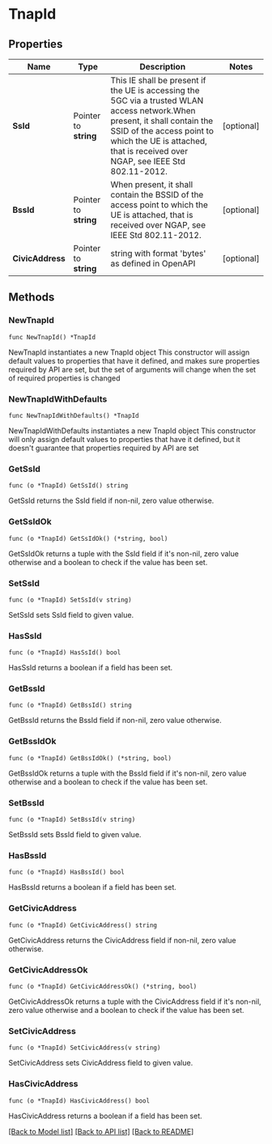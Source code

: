 # TnapId

## Properties

Name | Type | Description | Notes
------------ | ------------- | ------------- | -------------
**SsId** | Pointer to **string** | This IE shall be present if the UE is accessing the 5GC via a trusted WLAN access network.When present, it shall contain the SSID of the access point to which the UE is attached, that is received over NGAP, see IEEE Std 802.11-2012.   | [optional] 
**BssId** | Pointer to **string** | When present, it shall contain the BSSID of the access point to which the UE is attached, that is received over NGAP, see IEEE Std 802.11-2012. | [optional] 
**CivicAddress** | Pointer to **string** | string with format &#39;bytes&#39; as defined in OpenAPI | [optional] 

## Methods

### NewTnapId

`func NewTnapId() *TnapId`

NewTnapId instantiates a new TnapId object
This constructor will assign default values to properties that have it defined,
and makes sure properties required by API are set, but the set of arguments
will change when the set of required properties is changed

### NewTnapIdWithDefaults

`func NewTnapIdWithDefaults() *TnapId`

NewTnapIdWithDefaults instantiates a new TnapId object
This constructor will only assign default values to properties that have it defined,
but it doesn't guarantee that properties required by API are set

### GetSsId

`func (o *TnapId) GetSsId() string`

GetSsId returns the SsId field if non-nil, zero value otherwise.

### GetSsIdOk

`func (o *TnapId) GetSsIdOk() (*string, bool)`

GetSsIdOk returns a tuple with the SsId field if it's non-nil, zero value otherwise
and a boolean to check if the value has been set.

### SetSsId

`func (o *TnapId) SetSsId(v string)`

SetSsId sets SsId field to given value.

### HasSsId

`func (o *TnapId) HasSsId() bool`

HasSsId returns a boolean if a field has been set.

### GetBssId

`func (o *TnapId) GetBssId() string`

GetBssId returns the BssId field if non-nil, zero value otherwise.

### GetBssIdOk

`func (o *TnapId) GetBssIdOk() (*string, bool)`

GetBssIdOk returns a tuple with the BssId field if it's non-nil, zero value otherwise
and a boolean to check if the value has been set.

### SetBssId

`func (o *TnapId) SetBssId(v string)`

SetBssId sets BssId field to given value.

### HasBssId

`func (o *TnapId) HasBssId() bool`

HasBssId returns a boolean if a field has been set.

### GetCivicAddress

`func (o *TnapId) GetCivicAddress() string`

GetCivicAddress returns the CivicAddress field if non-nil, zero value otherwise.

### GetCivicAddressOk

`func (o *TnapId) GetCivicAddressOk() (*string, bool)`

GetCivicAddressOk returns a tuple with the CivicAddress field if it's non-nil, zero value otherwise
and a boolean to check if the value has been set.

### SetCivicAddress

`func (o *TnapId) SetCivicAddress(v string)`

SetCivicAddress sets CivicAddress field to given value.

### HasCivicAddress

`func (o *TnapId) HasCivicAddress() bool`

HasCivicAddress returns a boolean if a field has been set.


[[Back to Model list]](../README.md#documentation-for-models) [[Back to API list]](../README.md#documentation-for-api-endpoints) [[Back to README]](../README.md)


